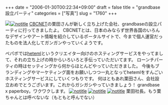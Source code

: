 +++
date = "2006-01-30T00:22:34+09:00"
draft = false
title = "grandbase設立パーティ"
categories = ["写真"]
slug = "1760"
+++

<img src="http://hbkr.org/images/dailyicons/photo.gif" class="thumb-img"><a href="http://www.flickr.com/photos/h-b-k-r/92368164/" target="_blank"><img src="http://static.flickr.com/22/92368164_610813f026.jpg" class="photoen" alt="notitle"  /></a>
<a href="http://www.cbc-net.com" target="_blank">CBCNET</a>の栗田さんが新しく立ち上げた会社、grandbaseの設立パーティに行ってきましたよ。
CBCNETとは、日本のみならず世界各国のいろんなデザインやアート情報を紹介しているポータルサイトで、今まで個人運営だったものを法人化してガンガンやっていくようです。

<!--more-->
ペパボでは<a href="http://heteml.jp" target="_blank">heteml</a>というクリエイター向けのホスティングサービスをやってまして、それの立ち上げの時からいろいろと手伝っていただいてます。
ローンチパーティの時はセッティングから何からほとんどやっていただきました。
今後もブランディングやマーケティング面をお願いしつつ一丸となってhetemlをすんごいホスティングサービスにしていくつもりです。
何はともあれ栗田さん、会社設立おめでとうございます。これからガシガシやっていきましょう！
grandbase x paperboy。ワクワクします。
<a href="http://www.flickr.com/photos/h-b-k-r/92377270/" target="_blank"><img src="http://static.flickr.com/37/92377270_31af78f9df.jpg" class="photoen" alt="notitle"  /></a>
<a href="http://www.flickr.com/photos/h-b-k-r/92378532/" target="_blank"><img src="http://static.flickr.com/30/92378532_5d4df20d67.jpg" class="photoen" alt="notitle"  /></a>
<a href="http://www.flickr.com/photos/h-b-k-r/92469422/" target="_blank"><img src="http://static.flickr.com/11/92469422_26f8ed946f.jpg" class="photoen" alt="notitle"  /></a>
栗田社長。もう栗ちゃんとは呼べないな（もともと呼んでない）

